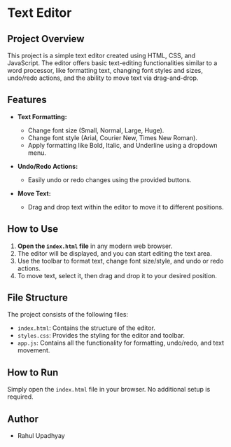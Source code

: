 # Text Editor

## Project Overview

This project is a simple text editor created using HTML, CSS, and JavaScript. The editor offers basic text-editing functionalities similar to a word processor, like formatting text, changing font styles and sizes, undo/redo actions, and the ability to move text via drag-and-drop.

## Features

- **Text Formatting:**
  - Change font size (Small, Normal, Large, Huge).
  - Change font style (Arial, Courier New, Times New Roman).
  - Apply formatting like Bold, Italic, and Underline using a dropdown menu.
  
- **Undo/Redo Actions:**
  - Easily undo or redo changes using the provided buttons.

- **Move Text:**
  - Drag and drop text within the editor to move it to different positions.

## How to Use

1. **Open the `index.html` file** in any modern web browser.
2. The editor will be displayed, and you can start editing the text area.
3. Use the toolbar to format text, change font size/style, and undo or redo actions.
4. To move text, select it, then drag and drop it to your desired position.

## File Structure

The project consists of the following files:
- `index.html`: Contains the structure of the editor.
- `styles.css`: Provides the styling for the editor and toolbar.
- `app.js`: Contains all the functionality for formatting, undo/redo, and text movement.

## How to Run

Simply open the `index.html` file in your browser. No additional setup is required.

## Author

- Rahul Upadhyay
